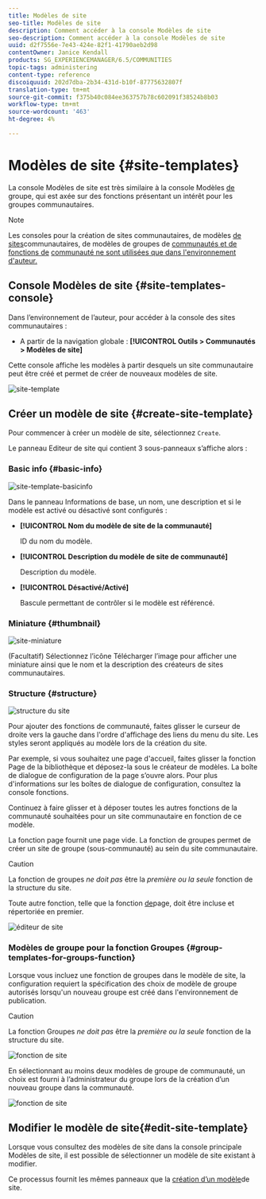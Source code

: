 ```yaml
---
title: Modèles de site
seo-title: Modèles de site
description: Comment accéder à la console Modèles de site
seo-description: Comment accéder à la console Modèles de site
uuid: d2f7556e-7e43-424e-82f1-41790aeb2d98
contentOwner: Janice Kendall
products: SG_EXPERIENCEMANAGER/6.5/COMMUNITIES
topic-tags: administering
content-type: reference
discoiquuid: 202d7dba-2b34-431d-b10f-87775632807f
translation-type: tm+mt
source-git-commit: f375b40c084ee363757b78c602091f38524b8b03
workflow-type: tm+mt
source-wordcount: '463'
ht-degree: 4%

---
```



# Modèles de site {#site-templates}

La console Modèles de site est très similaire à la console Modèles [de](tools-groups.md) groupe, qui est axée sur des fonctions présentant un intérêt pour les groupes communautaires.

>[!NOTE]
>
>Les consoles pour la création de sites [](sites-console.md)communautaires, de modèles [de sites](sites.md)communautaires, de modèles de groupes de [communautés et de fonctions de](tools-groups.md) [communauté ne sont utilisées que dans l&#39;environnement d&#39;auteur.](functions.md)

## Console Modèles de site {#site-templates-console}

Dans l’environnement de l’auteur, pour accéder à la console des sites communautaires :

* A partir de la navigation globale : **[!UICONTROL Outils > Communautés > Modèles de site]**

Cette console affiche les modèles à partir desquels un site [](sites-console.md) communautaire peut être créé et permet de créer de nouveaux modèles de site.

![site-template](assets/site-template.png)

## Créer un modèle de site {#create-site-template}

Pour commencer à créer un modèle de site, sélectionnez `Create`.

Le panneau Editeur de site qui contient 3 sous-panneaux s’affiche alors :

### Basic info {#basic-info}

![site-template-basicinfo](assets/site-template-basicinfo.png)

Dans le panneau Informations de base, un nom, une description et si le modèle est activé ou désactivé sont configurés :

* **[!UICONTROL Nom du modèle de site de la communauté]**

   ID du nom du modèle.

* **[!UICONTROL Description du modèle de site de communauté]**

   Description du modèle.

* **[!UICONTROL Désactivé/Activé]**

   Bascule permettant de contrôler si le modèle est référencé.

### Miniature  {#thumbnail}

![site-miniature](assets/site-thumbnail.png)

(Facultatif) Sélectionnez l’icône Télécharger l’image pour afficher une miniature ainsi que le nom et la description des créateurs de sites communautaires.

### Structure {#structure}

![structure du site](assets/site-structure.png)

Pour ajouter des fonctions de communauté, faites glisser le curseur de droite vers la gauche dans l&#39;ordre d&#39;affichage des liens du menu du site. Les styles seront appliqués au modèle lors de la création du site.

Par exemple, si vous souhaitez une page d&#39;accueil, faites glisser la fonction Page de la bibliothèque et déposez-la sous le créateur de modèles. La boîte de dialogue de configuration de la page s’ouvre alors. Pour plus d&#39;informations sur les boîtes de dialogue de configuration, consultez la console [](functions.md) fonctions.

Continuez à faire glisser et à déposer toutes les autres fonctions de la communauté souhaitées pour un site communautaire en fonction de ce modèle.

La fonction page fournit une page vide. La fonction de groupes permet de créer un site de groupe (sous-communauté) au sein du site communautaire.

>[!CAUTION]
>
>La fonction de groupes *ne doit pas* être la *première ou la seule* fonction de la structure du site.
>
>Toute autre fonction, telle que la fonction [de](functions.md#page-function)page, doit être incluse et répertoriée en premier.

![éditeur de site](assets/site-editor.png)

### Modèles de groupe pour la fonction Groupes {#group-templates-for-groups-function}

Lorsque vous incluez une fonction de groupes dans le modèle de site, la configuration requiert la spécification des choix de modèle de groupe autorisés lorsqu&#39;un nouveau groupe est créé dans l&#39;environnement de publication.

>[!CAUTION]
>
>La fonction Groupes *ne doit pas* être la *première ou la seule* fonction de la structure du site.

![fonction de site](assets/site-functions.png)

En sélectionnant au moins deux modèles de groupe de communauté, un choix est fourni à l’administrateur du groupe lors de la création d’un nouveau groupe dans la communauté.

![fonction de site](assets/site-functions1.png)

## Modifier le modèle de site{#edit-site-template}

Lorsque vous consultez des modèles de site dans la console [](#site-templates-console)principale Modèles de site, il est possible de sélectionner un modèle de site existant à modifier.

Ce processus fournit les mêmes panneaux que la [création d’un modèle](#create-site-template)de site.
